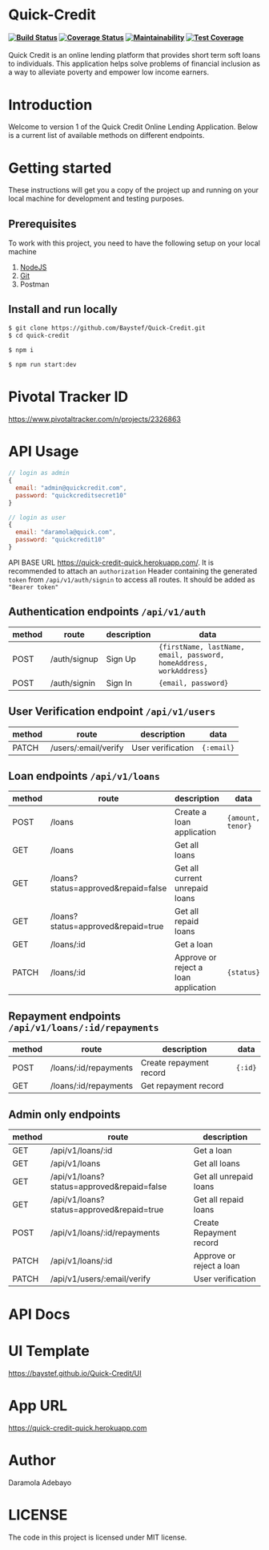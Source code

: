 # Quick-Credit
#### [![Build Status](https://travis-ci.org/Baystef/Quick-Credit.svg?branch=develop)](https://travis-ci.org/Baystef/Quick-Credit) [![Coverage Status](https://coveralls.io/repos/github/Baystef/Quick-Credit/badge.svg?branch=develop)](https://coveralls.io/github/Baystef/Quick-Credit?branch=develop) [![Maintainability](https://api.codeclimate.com/v1/badges/6cd96e1c2b5852f46e48/maintainability)](https://codeclimate.com/github/Baystef/Quick-Credit/maintainability) [![Test Coverage](https://api.codeclimate.com/v1/badges/6cd96e1c2b5852f46e48/test_coverage)](https://codeclimate.com/github/Baystef/Quick-Credit/test_coverage)


Quick Credit is an online lending platform that provides short term soft loans to individuals. This application helps solve problems of financial inclusion as a way to alleviate poverty and empower low income earners.

# Introduction

Welcome to version 1 of the Quick Credit Online Lending Application. Below is a current list of available methods on different endpoints.

# Getting started

These instructions will get you a copy of the project up and running on your local machine for development and testing purposes.

## Prerequisites

To work with this project, you need to have the following setup on your local machine

1. [NodeJS](https://nodejs.org)
2. [Git](https://git-scm.com/downloads)
3. Postman

## Install and run locally

```bash
$ git clone https://github.com/Baystef/Quick-Credit.git
$ cd quick-credit

$ npm i
 
$ npm run start:dev
```

# Pivotal Tracker ID

https://www.pivotaltracker.com/n/projects/2326863

# API Usage


```js
// login as admin
{
  email: "admin@quickcredit.com",
  password: "quickcreditsecret10"
}

// login as user
{
  email: "daramola@quick.com",
  password: "quickcredit10"
}
```

API BASE URL https://quick-credit-quick.herokuapp.com/. It is recommended to attach an `authorization` Header containing the generated `token` from `/api/v1/auth/signin` to access all routes. It should be added as `"Bearer token"`

## Authentication endpoints `/api/v1/auth`

| method | route        | description               | data                                          |
| ------ | ------------ | ------------------------- | ----------------------------------------------|
| POST   | /auth/signup  | Sign Up                 | `{firstName, lastName, email, password, homeAddress, workAddress}`                           |
| POST   | /auth/signin | Sign In                   | `{email, password}` |
## User Verification endpoint `/api/v1/users`

| method | route        | description               | data                                          |
| ------ | ------------ | ------------------------- | ----------------------------------------------|
| PATCH   | /users/:email/verify | User verification                 |   `{:email}`                         |


## Loan endpoints `/api/v1/loans`

| method | route          | description             | data                                 |
| ------ | -------------- | ----------------------- | ------------------------------------ |
| POST    | /loans      | Create a loan application  |   `{amount, tenor}`                                   |
| GET    | /loans  | Get all loans           |                                      |
| GET    | /loans?status=approved&repaid=false  | Get all current unrepaid loans           |                                      |
| GET    | /loans?status=approved&repaid=true  | Get all repaid loans           |                                      |
| GET   | /loans/:id      | Get a loan        ||
| PATCH    | /loans/:id  | Approve or reject a loan application    |   `{status}`                                   |


## Repayment endpoints `/api/v1/loans/:id/repayments`

| method | route            | description          | data                            |
| ------ | ---------------- | -------------------- | ------------------------------- |
| POST    | /loans/:id/repayments           | Create repayment record |  `{:id}`                               |
| GET   | /loans/:id/repayments           | Get repayment record | |             




## Admin only endpoints 

| method | route            | description               | 
| ------ | -----------------| ------------------------- |
| GET    | /api/v1/loans/:id   | Get a loan               |
| GET    | /api/v1/loans   | Get all loans               |
| GET    | /api/v1/loans?status=approved&repaid=false   | Get all unrepaid loans               |
| GET    | /api/v1/loans?status=approved&repaid=true   | Get all repaid loans               |
| POST    | /api/v1/loans/:id/repayments| Create Repayment record          |
| PATCH   | /api/v1/loans/:id    | Approve or reject a loan            |
| PATCH   | /api/v1/users/:email/verify     | User verification                    |



# API Docs

# UI Template
https://baystef.github.io/Quick-Credit/UI
# App URL
https://quick-credit-quick.herokuapp.com
# Author
Daramola Adebayo
# LICENSE
The code in this project is licensed under MIT license.


